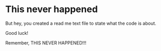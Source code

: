 # This never happened

But hey, you created a read me text file to state what the code is about.

Good luck! 

Remember, THIS NEVER HAPPENED!!!
